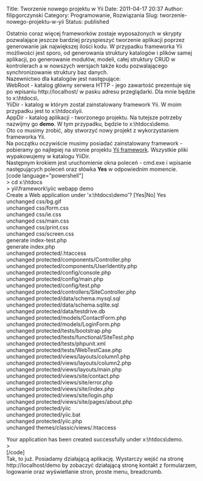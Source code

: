 Title: Tworzenie nowego projektu w Yii
Date: 2011-04-17 20:37
Author: filipgorczynski
Category: Programowanie, Rozwiązania
Slug: tworzenie-nowego-projektu-w-yii
Status: published

Ostatnio coraz więcej frameworków zostaje wyposażonych w skrypty pozwalające jeszcze bardziej przyspieszyć tworzenie aplikacji poprzez generowanie jak największej ilości kodu. W przypadku frameworka Yii możliwości jest sporo, od generowania struktury katalogów i plików samej aplikacji, po generowanie modułów, modeli, całej struktury CRUD w kontrolerach a w nowszych wersjach także kodu pozwalającego synchronizowanie struktury baz danych.  
Nazewnictwo dla katalogów jest następujące:  
WebRoot - katalog główny serwera HTTP - jego zawartość prezentuje się po wpisaniu http://localhost/ w pasku adresu przeglądarki. Dla mnie będzie to x:\\htdocs\\.  
YiiDir - katalog w którym został zainstalowany framework Yii. W moim przypadku jest to x:\\htdocs\\yii.  
AppDir - katalog aplikacji - tworzonego projektu. Na tutejsze potrzeby nazwijmy go **demo**. W tym przypadku, będzie to x:\\htdocs\\demo.  
Oto co musimy zrobić, aby stworzyć nowy projekt z wykorzystaniem frameworka Yii.  
Na początku oczywiście musimy posiadać zainstalowany framework - pobieramy go najlepiej na stronie projektu [Yii framework](http://www.yiiframework.com/download/). Wszystkie pliki wypakowujemy w katalogu YiiDir.  
Następnym krokiem jest uruchomienie okna poleceń - cmd.exe i wpisanie następujących poleceń oraz słówka **Yes** w odpowiednim momencie.  
\[code language="powershell"\]  
\> cd x:\\htdocs  
\> yii\\framework\\yiic webapp demo  
Create a Web application under 'x:\\htdocs\\demo'? \[Yes\|No\] Yes  
unchanged css/bg.gif  
unchanged css/form.css  
unchanged css/ie.css  
unchanged css/main.css  
unchanged css/print.css  
unchanged css/screen.css  
generate index-test.php  
generate index.php  
unchanged protected/.htaccess  
unchanged protected/components/Controller.php  
unchanged protected/components/UserIdentity.php  
unchanged protected/config/console.php  
unchanged protected/config/main.php  
unchanged protected/config/test.php  
unchanged protected/controllers/SiteController.php  
unchanged protected/data/schema.mysql.sql  
unchanged protected/data/schema.sqlite.sql  
unchanged protected/data/testdrive.db  
unchanged protected/models/ContactForm.php  
unchanged protected/models/LoginForm.php  
unchanged protected/tests/bootstrap.php  
unchanged protected/tests/functional/SiteTest.php  
unchanged protected/tests/phpunit.xml  
unchanged protected/tests/WebTestCase.php  
unchanged protected/views/layouts/column1.php  
unchanged protected/views/layouts/column2.php  
unchanged protected/views/layouts/main.php  
unchanged protected/views/site/contact.php  
unchanged protected/views/site/error.php  
unchanged protected/views/site/index.php  
unchanged protected/views/site/login.php  
unchanged protected/views/site/pages/about.php  
unchanged protected/yiic  
unchanged protected/yiic.bat  
unchanged protected/yiic.php  
unchanged themes/classic/views/.htaccess

Your application has been created successfully under x:\\htdocs\\demo.  
\>  
\[/code\]  
Tak, to już. Posiadamy działającą aplikację. Wystarczy wejść na stronę http://localhost/demo by zobaczyć działającą stronę kontakt z formularzem, logowanie oraz wyświetlanie stron, proste menu, breadcrumb.
